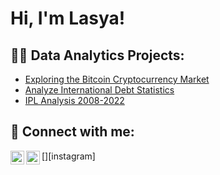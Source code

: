 <h1>Hi, I'm Lasya!</h1>

<h2>👨‍💻 Data Analytics Projects:</h2>


  - [Exploring the Bitcoin Cryptocurrency Market](https://github.com/kushalasrani/ExploreBitcoinCryptocurrency)
  - [Analyze International Debt Statistics](https://github.com/kushalasrani/Analyze-International-Debt/tree/main)
  - [IPL Analysis 2008-2022](https://github.com/kushalasrani/IPLAnalysis)

 <!--
 <h2> Certifications </h2>
  
  - [AWS Certified Cloud Practitioner](https://drive.google.com/file/d/13zQ5lO2r9IaDfdIxWR8M3oZVVjNNxob1/view?usp=drive_link)
  - [Google Data Analytics Professional](https://drive.google.com/file/d/1eCb5FYnC7Uh9QZ_G2FueKVwSrNdf_7Sw/view?usp=drive_link)
  
  -->

<h2> 🤳 Connect with me:</h2>

[<img align="left" alt="Lasya Devineni | LinkedIn" width="22px" src="https://cdn.jsdelivr.net/npm/simple-icons@v3/icons/linkedin.svg" />][linkedin]
[<img align="left" alt="KushalAsrani | Instagram" width="22px" src="https://cdn.jsdelivr.net/npm/simple-icons@v3/icons/instagram.svg" />][instagram]

<!--
[instagram]: https://www.instagram.com/kushalasrani/

  -->
[linkedin]: https://www.linkedin.com/in/kushal-asrani/
